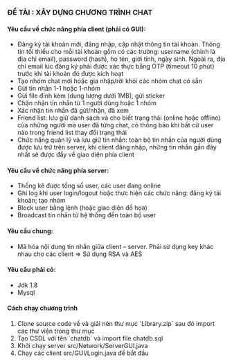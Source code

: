 <h3>ĐỀ TÀI : XÂY DỰNG CHƯƠNG TRÌNH CHAT</h3>
    <h4>Yêu cầu về chức năng phía client (phải có GUI):</h4>
    <ul>
        <li>Đăng ký tài khoản mới, đăng nhập, cập nhật thông tin tài khoản. Thông tin tối thiểu cho mỗi
            tài khoản gồm có các trường: username (chính là địa chỉ email), password (hash), họ tên, giới
            tính, ngày sinh. Ngoài ra, địa chỉ email lúc đăng ký phải được xác thực bằng OTP (timeout 10
            phút) trước khi tài khoản đó được kích hoạt</li>
        <li>Tạo nhóm chat mới hoặc gia nhập/rời khỏi các nhóm chat có sẵn</li>
        <li>Gửi tin nhắn 1-1 hoặc 1-nhóm</li>
        <li>Gửi file đính kèm (dung lượng dưới 1MB), gửi sticker</li>
        <li>Chặn nhận tin nhắn từ 1 người dùng hoặc 1 nhóm</li>
        <li>Xác nhận tin nhắn đã gửi/nhận, đã xem</li>
        <li>Friend list: lưu giữ danh sách và cho biết trạng thái (online hoặc offline) của những người mà user
            đã từng chat, có thông báo khi bất cứ user nào trong friend list thay đổi trạng thái</li>
        <li>Chức năng quản lý và lưu giữ tin nhắn: toàn bộ tin nhắn của người dùng được lưu trữ trên
            server, khi client đăng nhập, những tin nhắn gần đây nhất sẽ được đẩy về giao diện phía client</li>
    </ul>

<h4>Yêu cầu về chức năng phía server:</h4>
    <ul>
        <li>Thống kê được tổng số user, các user đang online</li>
        <li>Ghi log khi user login/logout hoặc thực hiện các chức năng: đăng ký tài khoản; tạo nhóm</li>
        <li>Block user bằng lệnh (hoặc giao diện đồ họa)</li>
        <li>Broadcast tin nhắn từ hệ thống đến toàn bộ user</li>
    </ul>

<h4>Yêu cầu chung:</h4>
    <ul>
        <li>Mã hóa nội dung tin nhắn giữa client – server. Phải sử dụng key khác nhau cho các client => Sử dụng RSA và AES</li>
    </ul>

<h4>Yêu cầu phải có:</h4>
    <ul>
            <li>Jdk 1.8</li>
            <li>Mysql</li>
        </ul>

<h4>Cách chạy chương trình</h4>
    <ol>
        <li>Clone source code về và giải nén thư mục `Library.zip` sau đó import các thư viện trong thư mục</li>
        <li>Tạo CSDL với tên `chatdb` và import file chatdb.sql</li>
        <li>Khởi chạy server src/Network/ServerGUI.java</li>
        <li>Chạy các client src/GUI/Login.java để bắt đầu</li>
    </ol>
